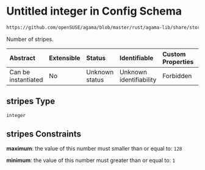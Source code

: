 # Untitled integer in Config Schema

```txt
https://github.com/openSUSE/agama/blob/master/rust/agama-lib/share/storage.schema.json#/$defs/thinPoolLogicalVolume/properties/stripes
```

Number of stripes.

| Abstract            | Extensible | Status         | Identifiable            | Custom Properties | Additional Properties | Access Restrictions | Defined In                                                          |
| :------------------ | :--------- | :------------- | :---------------------- | :---------------- | :-------------------- | :------------------ | :------------------------------------------------------------------ |
| Can be instantiated | No         | Unknown status | Unknown identifiability | Forbidden         | Allowed               | none                | [storage.schema.json\*](storage.schema.json "open original schema") |

## stripes Type

`integer`

## stripes Constraints

**maximum**: the value of this number must smaller than or equal to: `128`

**minimum**: the value of this number must greater than or equal to: `1`
